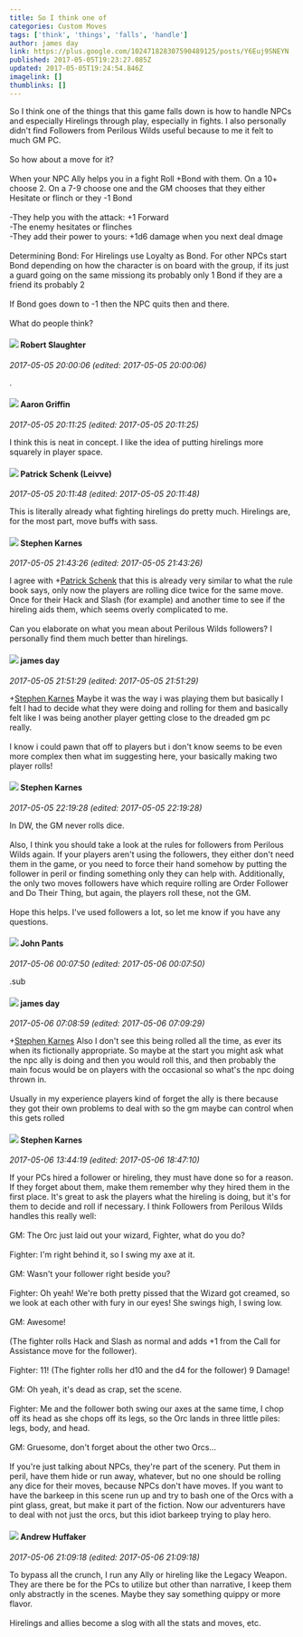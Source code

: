 ```yaml
---
title: So I think one of
categories: Custom Moves
tags: ['think', 'things', 'falls', 'handle']
author: james day
link: https://plus.google.com/102471828307590489125/posts/Y6Euj9SNEYN
published: 2017-05-05T19:23:27.085Z
updated: 2017-05-05T19:24:54.846Z
imagelink: []
thumblinks: []
---
```


So I think one of the things that this game falls down is how to handle NPCs and especially Hirelings through play, especially in fights. I also personally didn&#39;t find Followers from Perilous Wilds useful because to me it felt to much GM PC.<br /><br />So how about a move for it?<br /><br />When your NPC Ally helps you in a fight Roll +Bond with them. On a 10+ choose 2. On a 7-9 choose one and the GM chooses that they either Hesitate or flinch or they -1 Bond<br /><br />-They help you with the attack: +1 Forward<br />-The enemy hesitates or flinches<br />-They add their power to yours: +1d6 damage when you next deal dmage<br /><br />Determining Bond: For Hirelings use Loyalty as Bond. For other NPCs start Bond depending on how the character is on board with the group, if its just a guard going on the same missiong its probably only 1 Bond if they are a friend its probably 2<br /><br />If Bond goes down to -1 then the NPC quits then and there.<br /><br />What do people think?
<div id='comment z133vtwa1kjte1w5t04ci3jzusnajbeyzfs'>
  <h4><img src='{{site.baseurl}}//images/avatars/106502497268683547167_photo.jpg'> Robert Slaughter</h4>
      <p><cite>2017-05-05 20:00:06 (edited: 2017-05-05 20:00:06)</cite></p>
        <p>.</p>
</div>
        

<div id='comment z133vtwa1kjte1w5t04ci3jzusnajbeyzfs'>
  <h4><img src='{{site.baseurl}}//images/avatars/103667855585775066713_photo.jpg'> Aaron Griffin</h4>
      <p><cite>2017-05-05 20:11:25 (edited: 2017-05-05 20:11:25)</cite></p>
        <p>I think this is neat in concept. I like the idea of putting hirelings more squarely in player space.</p>
</div>
        

<div id='comment z133vtwa1kjte1w5t04ci3jzusnajbeyzfs'>
  <h4><img src='{{site.baseurl}}//images/avatars/117601525779363207299_photo.jpg'> Patrick Schenk (Leivve)</h4>
      <p><cite>2017-05-05 20:11:48 (edited: 2017-05-05 20:11:48)</cite></p>
        <p>This is literally already what fighting hirelings do pretty much. Hirelings are, for the most part, move buffs with sass.</p>
</div>
        

<div id='comment z133vtwa1kjte1w5t04ci3jzusnajbeyzfs'>
  <h4><img src='{{site.baseurl}}//images/avatars/102664254666078826277_photo.jpg'> Stephen Karnes</h4>
      <p><cite>2017-05-05 21:43:26 (edited: 2017-05-05 21:43:26)</cite></p>
        <p>I agree with <span class="proflinkWrapper"><span class="proflinkPrefix">+</span><a class="proflink" href="https://plus.google.com/117601525779363207299" oid="117601525779363207299">Patrick Schenk</a></span> that this is already very similar to what the rule book says, only now the players are rolling dice twice for the same move. Once for their Hack and Slash (for example) and another time to see if the hireling aids them, which seems overly complicated to me. <br /><br />Can you elaborate on what you mean about Perilous Wilds followers? I personally find them much better than hirelings.</p>
</div>
        

<div id='comment z133vtwa1kjte1w5t04ci3jzusnajbeyzfs'>
  <h4><img src='{{site.baseurl}}//images/avatars/102471828307590489125_photo.jpg'> james day</h4>
      <p><cite>2017-05-05 21:51:29 (edited: 2017-05-05 21:51:29)</cite></p>
        <p><span class="proflinkWrapper"><span class="proflinkPrefix">+</span><a class="proflink" href="https://plus.google.com/102664254666078826277" oid="102664254666078826277">Stephen Karnes</a></span>​ Maybe it was the way i was playing them but basically I felt I had to decide what they were doing and rolling for them and basically felt like I was being another player getting close to the dreaded gm pc really. <br /><br />I know i could pawn that off to players but i don&#39;t know seems to be even more complex then what im suggesting here, your basically making two player rolls!</p>
</div>
        

<div id='comment z133vtwa1kjte1w5t04ci3jzusnajbeyzfs'>
  <h4><img src='{{site.baseurl}}//images/avatars/102664254666078826277_photo.jpg'> Stephen Karnes</h4>
      <p><cite>2017-05-05 22:19:28 (edited: 2017-05-05 22:19:28)</cite></p>
        <p>In DW, the GM never rolls dice. <br /><br />Also, I think you should take a look at the rules for followers from Perilous Wilds again. If your players aren&#39;t using the followers, they either don&#39;t need them in the game, or you need to force their hand somehow by putting the follower in peril or finding something only they can help with. Additionally, the only two moves followers have which require rolling are Order Follower and Do Their Thing, but again, the players roll these, not the GM. <br /><br />Hope this helps. I&#39;ve used followers a lot, so let me know if you have any questions.</p>
</div>
        

<div id='comment z133vtwa1kjte1w5t04ci3jzusnajbeyzfs'>
  <h4><img src='{{site.baseurl}}//images/avatars/105642767666521126147_photo.jpg'> John Pants</h4>
      <p><cite>2017-05-06 00:07:50 (edited: 2017-05-06 00:07:50)</cite></p>
        <p>.sub</p>
</div>
        

<div id='comment z133vtwa1kjte1w5t04ci3jzusnajbeyzfs'>
  <h4><img src='{{site.baseurl}}//images/avatars/102471828307590489125_photo.jpg'> james day</h4>
      <p><cite>2017-05-06 07:08:59 (edited: 2017-05-06 07:09:29)</cite></p>
        <p><span class="proflinkWrapper"><span class="proflinkPrefix">+</span><a class="proflink" href="https://plus.google.com/102664254666078826277" oid="102664254666078826277">Stephen Karnes</a></span>​​ Also I don&#39;t see this being rolled all the time, as ever its when its fictionally appropriate. So maybe at the start you might ask what the npc ally is doing and then you would roll this, and then probably the main focus would be on players with the occasional so what&#39;s the npc doing thrown in.<br /><br />Usually in my experience players kind of forget the ally is there because they got their own problems to deal with so the gm maybe can control when this gets rolled</p>
</div>
        

<div id='comment z133vtwa1kjte1w5t04ci3jzusnajbeyzfs'>
  <h4><img src='{{site.baseurl}}//images/avatars/102664254666078826277_photo.jpg'> Stephen Karnes</h4>
      <p><cite>2017-05-06 13:44:19 (edited: 2017-05-06 18:47:10)</cite></p>
        <p>If your PCs hired a follower or hireling, they must have done so for a reason. If they forget about them, make them remember why they hired them in the first place. It&#39;s great to ask the players what the hireling is doing, but it&#39;s for them to decide and roll if necessary. I think Followers from Perilous Wilds handles this really well:<br /><br />GM: The Orc just laid out your wizard, Fighter, what do you do?<br /><br />Fighter: I&#39;m right behind it, so I swing my axe at it.<br /><br />GM: Wasn&#39;t your follower right beside you?<br /><br />Fighter: Oh yeah! We&#39;re both pretty pissed that the Wizard got creamed, so we look at each other with fury in our eyes! She swings high, I swing low.<br /><br />GM: Awesome! <br /><br />(The fighter rolls Hack and Slash as normal and adds +1 from the Call for Assistance move for the follower). <br /><br />Fighter: 11! (The fighter rolls her d10 and the d4 for the follower) 9 Damage!<br /><br />GM: Oh yeah, it&#39;s dead as crap, set the scene.<br /><br />Fighter: Me and the follower both swing our axes at the same time, I chop off its head as she chops off its legs, so the Orc lands in three little piles: legs, body, and head.<br /><br />GM: Gruesome, don&#39;t forget about the other two Orcs...<br /><br />If you&#39;re just talking about NPCs, they&#39;re part of the scenery. Put them in peril, have them hide or run away, whatever, but no one should be rolling any dice for their moves, because NPCs don&#39;t have moves. If you want to have the barkeep in this scene run up and try to bash one of the Orcs with a pint glass, great, but make it part of the fiction. Now our adventurers have to deal with not just the orcs, but this idiot barkeep trying to play hero.</p>
</div>
        

<div id='comment z133vtwa1kjte1w5t04ci3jzusnajbeyzfs'>
  <h4><img src='{{site.baseurl}}//images/avatars/110301622772119888974_photo.jpg'> Andrew Huffaker</h4>
      <p><cite>2017-05-06 21:09:18 (edited: 2017-05-06 21:09:18)</cite></p>
        <p>To bypass all the crunch, I run any Ally or hireling like the Legacy Weapon. They are there be for the PCs to utilize but other than narrative, I keep them only abstractly in the scenes. Maybe they say something quippy or more flavor. <br /><br />Hirelings and allies become a slog with all the stats and moves, etc.</p>
</div>
        